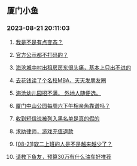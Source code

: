 ## 厦门小鱼 
### 2023-08-21 20:11:03

1. [我是不是有点变态？](http://bbs.xmfish.com/read-htm-tid-18057513.html)

2. [官方公示都不打码的？](http://bbs.xmfish.com/read-htm-tid-18057504.html)

3. [海沧城中村出租房房东很头痛，基本上只出不进的](http://bbs.xmfish.com/read-htm-tid-18057527.html)

4. [去花钱读了个名校MBA，天天发朋友圈](http://bbs.xmfish.com/read-htm-tid-18057661.html)

5. [海沧幼儿园招不满，
外地人随便选。](http://bbs.xmfish.com/read-htm-tid-18057686.html)

6. [厦门中山公园每周六下午相亲角靠谱吗？](http://bbs.xmfish.com/read-htm-tid-18057547.html)

7. [收到短信说被列入黑名单是真的假的](http://bbs.xmfish.com/read-htm-tid-18057530.html)

8. [求助律师，游戏充值退款](http://bbs.xmfish.com/read-htm-tid-18057565.html)

9. [[08-21]软二上班的人是不是越来越少了？](http://bbs.xmfish.com/read-htm-tid-18057884.html)

10. [请教下鱼友，预算30万有什么油车好推荐](http://bbs.xmfish.com/read-htm-tid-18057520.html)

